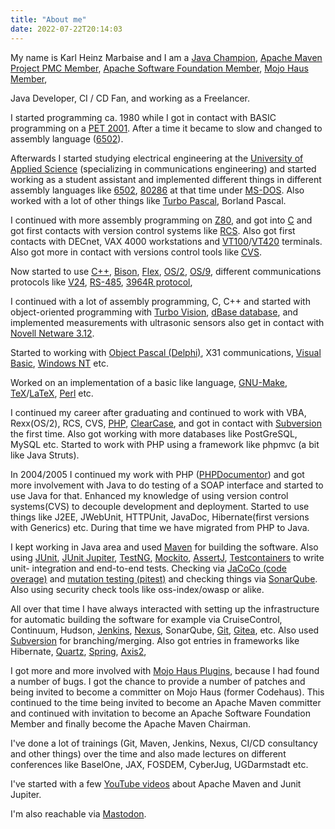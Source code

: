 ```yaml
---
title: "About me"
date: 2022-07-22T20:14:03
---
```

My name is Karl Heinz Marbaise and I am a [Java Champion](https://javachampions.org/members.html),
[Apache Maven Project PMC Member](https://maven.apache.org/team.html), 
[Apache Software Foundation Member](https://people.apache.org/phonebook.html?uid=khmarbaise), [Mojo Haus Member](https://www.mojohaus.org/team.html), 

Java Developer, CI / CD Fan, and working as a Freelancer.

I started programming ca. 1980 while I got in contact with BASIC programming on a 
[PET 2001](https://en.wikipedia.org/wiki/Commodore_PET). After a time it became to slow 
and changed to assembly language ([6502](https://en.wikipedia.org/wiki/MOS_Technology_6502#Example_code)).

Afterwards I started studying electrical engineering at the [University of Applied Science](https://www.fh-aachen.de/en/) 
(specializing in communications engineering)  and started working as a student assistant and implemented different
things in different assembly languages like [6502](https://en.wikipedia.org/wiki/MOS_Technology_6502), 
[80286](https://en.wikipedia.org/wiki/Intel_80286) at that time under [MS-DOS](https://en.wikipedia.org/wiki/MS-DOS).
Also worked with a lot of other things like [Turbo Pascal](https://en.wikipedia.org/wiki/Turbo_Pascal), Borland Pascal.

I continued with more assembly programming on [Z80](https://en.wikipedia.org/wiki/Zilog_Z80),
and got into [C](https://en.wikipedia.org/wiki/The_C_Programming_Language) and got first contacts with version control 
systems like [RCS](https://en.wikipedia.org/wiki/Revision_Control_System). Also got first contacts with DECnet, VAX 4000
workstations and [VT100](https://en.wikipedia.org/wiki/VT100)/[VT420](https://en.wikipedia.org/wiki/VT420) terminals.
Also got more in contact with versions control tools like [CVS](https://en.wikipedia.org/wiki/Concurrent_Versions_System).

Now started to use [C++](https://en.wikipedia.org/wiki/C%2B%2B), [Bison](https://en.wikipedia.org/wiki/GNU_Bison), 
[Flex](https://en.wikipedia.org/wiki/Flex_(lexical_analyser_generator)), [OS/2](https://en.wikipedia.org/wiki/OS/2), 
[OS/9](https://en.wikipedia.org/wiki/OS-9), different communications protocols like 
[V24](https://en.wikipedia.org/wiki/RS-232), [RS-485](https://en.wikipedia.org/wiki/RS-485), [3964R protocol](https://doc.ipesoft.com/pages/viewpage.action?pageId=17282514),

I continued with a lot of assembly programming, C, C++ and started with object-oriented programming with 
[Turbo Vision](https://en.wikipedia.org/wiki/Turbo_Vision), [dBase database](https://en.wikipedia.org/wiki/DBase), 
and implemented measurements with ultrasonic sensors also get in contact with
[Novell Netware 3.12](https://en.wikipedia.org/wiki/NetWare#NetWare_3.x). 

Started to working with [Object Pascal (Delphi)](https://en.wikipedia.org/wiki/Delphi_(software)),
X31 communications, [Visual Basic](https://en.wikipedia.org/wiki/Visual_Basic_(classic)), 
[Windows NT](https://en.wikipedia.org/wiki/Windows_NT) etc.

Worked on an implementation of a basic like language, [GNU-Make](https://en.wikipedia.org/wiki/Make_(software)#Derivatives),
[TeX](https://en.wikipedia.org/wiki/TeX)/[LaTeX](https://en.wikipedia.org/wiki/LaTeX), 
[Perl](https://en.wikipedia.org/wiki/Perl) etc.

I continued my career after graduating and continued to work with VBA, Rexx(OS/2), RCS, CVS, 
[PHP](https://en.wikipedia.org/wiki/PHP), [ClearCase](https://en.wikipedia.org/wiki/Rational_ClearCase), and
got in contact with [Subversion](https://en.wikipedia.org/wiki/Apache_Subversion) the first time. Also got working
with more databases like PostGreSQL, MySQL etc. Started to work with PHP using a framework like phpmvc (a bit like Java Struts).

In 2004/2005 I continued my work with PHP ([PHPDocumentor](https://phpdoc.org/)) and got more involvement with Java
to do testing of a SOAP interface and started to use Java for that. Enhanced my knowledge of using version control
systems(CVS) to decouple development and deployment. Started to use things like J2EE, JWebUnit, HTTPUnit, JavaDoc,
Hibernate(first versions with Generics) etc. During that time we have migrated from PHP to Java.

I kept working in Java area and used [Maven](https://maven.apache.org) for building the software. 
Also using [JUnit](https://junit.org/junit4/), [JUnit Jupiter](https://https://junit.org/junit5/), 
[TestNG](https://testng.org/doc/), [Mockito](https://site.mockito.org/), [AssertJ](https://assertj.github.io/doc/),
[Testcontainers](https://www.testcontainers.org/) to write unit- integration and end-to-end tests. Checking via [JaCoCo (code overage)](https://www.jacoco.org/jacoco/)
and [mutation testing (pitest)](https://pitest.org/) and checking things via [SonarQube](https://www.sonarqube.org/).
Also using security check tools like oss-index/owasp or alike.

All over that time I have always interacted with setting up the infrastructure for automatic building the software
for example via CruiseControl, Continuum, Hudson, [Jenkins](https://jenins.io), [Nexus](https://www.sonatype.com/products/nexus-repository),
SonarQube, [Git](https://git-scm.com), [Gitea](https://gitea.io), etc. Also used [Subversion](https://subversion.apache.org) 
for branching/merging. Also got entries in frameworks like Hibernate, [Quartz](https://github.com/quartz-scheduler/quartz), 
[Spring](https://spring.io), [Axis2](https://axis.apache.org/axis2/java/core/),

I got more and more involved with [Mojo Haus Plugins](https://www.mojohaus.org/), because I had found a number of bugs.
I got the chance to provide a number of patches and being invited to become a committer on Mojo Haus (former Codehaus). 
This continued to the time being invited to become an Apache Maven committer and continued with invitation to become an 
Apache Software Foundation Member and finally become the Apache Maven Chairman.

I've done a lot of trainings (Git, Maven, Jenkins, Nexus, CI/CD consultancy and other things) over the time and 
also made lectures on different conferences like BaselOne, JAX, FOSDEM, CyberJug, UGDarmstadt etc.

I've started with a few [YouTube videos](https://www.youtube.com/@khmarbaise) about Apache Maven
and Junit Jupiter.

I'm also reachable via <a rel="me" href="https://mastodon.social/@khmarbaise">Mastodon</a>.

